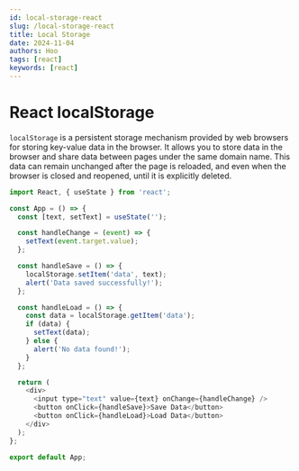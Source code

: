 ```yaml
---
id: local-storage-react
slug: /local-storage-react
title: Local Storage
date: 2024-11-04
authors: Hoo
tags: [react]
keywords: [react]
---
```


# React localStorage 

`localStorage` is a persistent storage mechanism provided by web browsers for storing key-value data in the browser. It allows you to store data in the browser and share data between pages under the same domain name. This data can remain unchanged after the page is reloaded, and even when the browser is closed and reopened, until it is explicitly deleted.

```js
import React, { useState } from 'react';

const App = () => {
  const [text, setText] = useState('');

  const handleChange = (event) => {
    setText(event.target.value);
  };

  const handleSave = () => {
    localStorage.setItem('data', text);
    alert('Data saved successfully!');
  };

  const handleLoad = () => {
    const data = localStorage.getItem('data');
    if (data) {
      setText(data);
    } else {
      alert('No data found!');
    }
  };

  return (
    <div>
      <input type="text" value={text} onChange={handleChange} />
      <button onClick={handleSave}>Save Data</button>
      <button onClick={handleLoad}>Load Data</button>
    </div>
  );
};

export default App;
```













